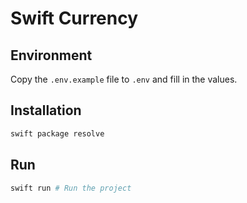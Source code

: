 # Swift Currency


## Environment
Copy the `.env.example` file to `.env` and fill in the values.

## Installation
```sh
swift package resolve
```

## Run
```sh
swift run # Run the project
```
